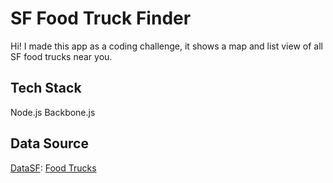 SF Food Truck Finder
====================

Hi! I made this app as a coding challenge, it shows a map and list view of all SF food trucks near you.

Tech Stack
----------

Node.js
Backbone.js


Data Source
-----------
[DataSF](http://www.datasf.org/): [Food
Trucks](https://data.sfgov.org/Permitting/Mobile-Food-Facility-Permit/rqzj-sfat)

